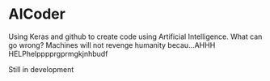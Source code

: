 # AICoder
Using Keras and github to create code using Artificial Intelligence. What can go wrong?  Machines will not revenge humanity becau...AHHH HELPhelpppprgprmgkjnhbudf


Still in development
